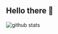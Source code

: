 ## Hello there 👋

![github stats](https://github-readme-stats.vercel.app/api?username=pelicularities)
